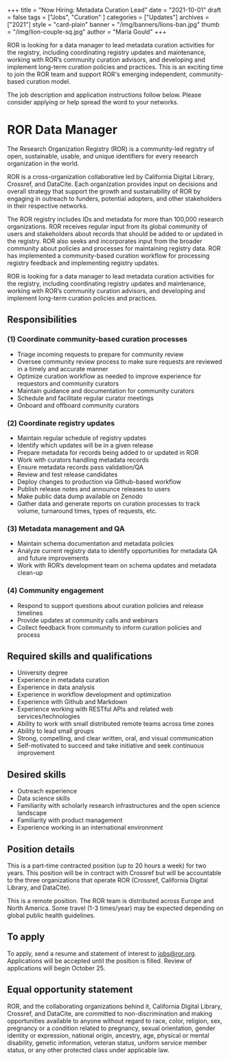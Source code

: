 +++
title = "Now Hiring: Metadata Curation Lead"
date = "2021-10-01"
draft = false
tags = ["Jobs", "Curation" ]
categories = ["Updates"]
archives = ["2021"]
style = "card-plain"
banner = "/img/banners/lions-ban.jpg"
thumb = "/img/lion-couple-sq.jpg"
author = "Maria Gould"
+++

ROR is looking for a data manager to lead metadata curation activities for the registry, including coordinating registry updates and maintenance, working with ROR’s community curation advisors, and developing and implement long-term curation policies and practices. This is an exciting time to join the ROR team and support ROR's emerging independent, community-based curation model.

The job description and application instructions follow below. Please consider applying or help spread the word to your networks.

# ROR Data Manager

The Research Organization Registry (ROR) is a community-led registry of open, sustainable, usable, and unique identifiers for every research organization in the world.

ROR is a cross-organization collaborative led by California Digital Library, Crossref, and DataCite. Each organization provides input on decisions and overall strategy that support the growth and sustainability of ROR by engaging in outreach to funders, potential adopters, and other stakeholders in their respective networks.

The ROR registry includes IDs and metadata for more than 100,000 research organizations. ROR receives regular input from its global community of users and stakeholders about records that should be added to or updated in the registry. ROR also seeks and incorporates input from the broader community about policies and processes for maintaining registry data. ROR has implemented a community-based curation workflow for processing registry feedback and implementing registry updates.

ROR is looking for a data manager to lead metadata curation activities for the registry, including coordinating registry updates and maintenance, working with ROR’s community curation advisors, and developing and implement long-term curation policies and practices.

## Responsibilities
### (1) Coordinate community-based curation processes
- Triage incoming requests to prepare for community review
- Oversee community review process to make sure requests are reviewed in a timely and accurate manner
- Optimize curation workflow as needed to improve experience for requestors and community curators
- Maintain guidance and documentation for community curators
- Schedule and facilitate regular curator meetings
- Onboard and offboard community curators

### (2) Coordinate registry updates
- Maintain regular schedule of registry updates
- Identify which updates will be in a given release
- Prepare metadata for records being added to or updated in ROR
- Work with curators handling metadata records
- Ensure metadata records pass validation/QA
- Review and test release candidates
- Deploy changes to production via Github-based workflow
- Publish release notes and announce releases to users
- Make public data dump available on Zenodo
- Gather data and generate reports on curation processes to track volume, turnaround times, types of requests, etc.

### (3) Metadata management and QA
- Maintain schema documentation and metadata policies
- Analyze current registry data to identify opportunities for metadata QA and future improvements
- Work with ROR’s development team on schema updates and metadata clean-up

### (4) Community engagement
- Respond to support questions about curation policies and release timelines
- Provide updates at community calls and webinars
- Collect feedback from community to inform curation policies and process

## Required skills and qualifications
- University degree
- Experience in metadata curation
- Experience in data analysis
- Experience in workflow development and optimization
- Experience with Github and Markdown
- Experience working with RESTful APIs and related web services/technologies
- Ability to work with small distributed remote teams across time zones
- Ability to lead small groups
- Strong, compelling, and clear written, oral, and visual communication
- Self-motivated to succeed and take initiative and seek continuous improvement

## Desired skills
- Outreach experience
- Data science skills
- Familiarity with scholarly research infrastructures and the open science landscape
- Familiarity with product management
- Experience working in an international environment

## Position details
This is a part-time contracted position (up to 20 hours a week) for two years. This position will be in contract with Crossref but will be accountable to the three organizations that operate ROR (Crossref, California Digital Library, and DataCite).

This is a remote position. The ROR team is distributed across Europe and North America. Some travel (1-3 times/year) may be expected depending on global public health guidelines.

## To apply
To apply, send a resume and statement of interest to jobs@ror.org. Applications will be accepted until the position is filled. Review of applications will begin October 25.

## Equal opportunity statement
ROR, and the collaborating organizations behind it, California Digital Library, Crossref, and DataCite, are committed to non-discrimination and making opportunities available to anyone without regard to race, color, religion, sex, pregnancy or a condition related to pregnancy, sexual orientation, gender identity or expression, national origin, ancestry, age, physical or mental disability, genetic information, veteran status, uniform service member status, or any other protected class under applicable law.

